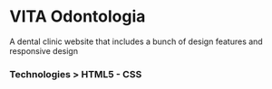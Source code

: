 # VITA Odontologia
A dental clinic website that includes a bunch of design features and responsive design
### Technologies > HTML5 - CSS
